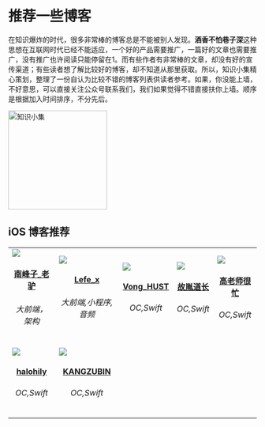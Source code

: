 # 推荐一些博客

在知识爆炸的时代，很多非常棒的博客总是不能被别人发现。**酒香不怕巷子深**这种思想在互联网时代已经不能适应，一个好的产品需要推广，一篇好的文章也需要推广，没有推广也许阅读只能停留在1。而有些作者有非常棒的文章，却没有好的宣传渠道；有些读者想了解比较好的博客，却不知道从那里获取。所以，知识小集精心策划，整理了一份自认为比较不错的博客列表供读者参考。如果，你没能上墙，不好意思，可以直接关注公众号联系我们，我们如果觉得不错直接扶你上墙。顺序是根据加入时间排序，不分先后。

<img src="https://raw.githubusercontent.com/iOS-Tips/iOS-tech-set/master/images/qrcode.jpg" title="知识小集" width="200"/>

## iOS 博客推荐

<table id='南峰子_老驴'>
<tr>
<td id='andrew-mcburney'>
<a href='https://weibo.com/touristdiary'>
<img src='https://tva1.sinaimg.cn/crop.1.0.1366.1366.180/c5ff030ejw8f5bbc70i61j212011yq80.jpg'>
</a>
<h4 align='center'><a href='http://southpeak.github.io/'>南峰子_老驴</a></h4>
<h6 align='center'>大前端，架构</h6>
</td>

<td id='Lefe_x'>
<a href='https://weibo.com/u/5953150140'>
<img src='https://tva4.sinaimg.cn/crop.8.0.1226.1226.180/006uSOiEjw8f9h4ihstq4j30yi0y2gnq.jpg'>
</a>
<h4 align='center'><a href='https://www.jianshu.com/u/7c787af04cd1'>Lefe_x</a></h4>
<h6 align='center'>大前端,小程序,音频</h6>
</td>

<td id='Vong_HUST'>
<a href='https://weibo.com/VongLo'>
<img src='https://tvax3.sinaimg.cn/crop.0.0.667.667.180/ba81ca29ly8fhu4meonedj20ij0ijgmh.jpg'>
</a>
<h4 align='center'><a href=''>Vong_HUST</a></h4>
<h6 align='center'>OC,Swift</h6>
</td>

<td id='故胤道长'>
<a href='https://weibo.com/soapyigu'>
<img src='https://tva4.sinaimg.cn/crop.14.0.721.721.180/6cf34ee4jw8f8rdmtzzgmj20ku0k10t5.jpg'>
</a>
<h4 align='center'><a href=''>故胤道长</a></h4>
<h6 align='center'>OC,Swift</h6>
</td>

<td id='高老师很忙'>
<a href='https://weibo.com/517082456'>
<img src='https://tva4.sinaimg.cn/crop.0.0.1242.1242.180/5fe18d75jw8evft9qcjh5j20yi0yigo5.jpg'>
</a>
<h4 align='center'><a href=''>高老师很忙</a></h4>
<h6 align='center'>OC,Swift</h6>
</td>

<tr>
<td id='halohily'>
<a href='http://weibo.com/halohily'>
<img src='https://tva4.sinaimg.cn/crop.9.0.493.493.180/d9ec7ffcjw8f8a753z961j20e80dp0t3.jpg'>
</a>
<h4 align='center'><a href=''>halohily</a></h4>
<h6 align='center'>OC,Swift</h6>
</td>

<td id='KANGZUBIN'>
<a href='https://weibo.com/kangzubin'>
<img src='https://tva3.sinaimg.cn/crop.0.0.440.440.180/621b53aejw8ekybg28hxzj20c80c83z0.jpg'>
</a>
<h4 align='center'><a href='https://kangzubin.com'>KANGZUBIN</a></h4>
<h6 align='center'>OC,Swift</h6>
</td>
</tr>

</table>
